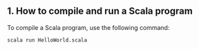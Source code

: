 ## 1. How to compile and run a Scala program

To compile a Scala program, use the following command:

```bash
scala run HelloWorld.scala
```

